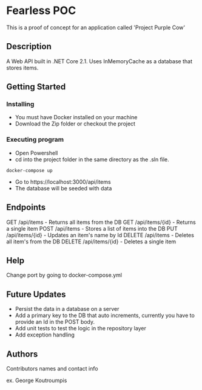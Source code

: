 # Fearless POC 

This is a proof of concept for an application called 'Project Purple Cow'

## Description

A Web API built in .NET Core 2.1. Uses InMemoryCache as a database that stores items.

## Getting Started

### Installing

* You must have Docker installed on your machine
* Download the Zip folder or checkout the project

### Executing program

* Open Powershell
* cd into the project folder in the same directory as the .sln file.
```
docker-compose up
```
* Go to https://localhost:3000/api/items
* The database will be seeded with data

## Endpoints
GET /api/items - Returns all items from the DB
GET /api/items/{id} - Returns a single item
POST /api/items - Stores a list of items into the DB
PUT /api/items/{id} - Updates an item's name by Id
DELETE /api/items - Deletes all item's from the DB
DELETE /api/items/{id} - Deletes a single item

## Help

Change port by going to docker-compose.yml

## Future Updates
* Persist the data in a database on a server
* Add a primary key to the DB that auto increments, currently you have to provide an Id in the POST body.
* Add unit tests to test the logic in the repository layer
* Add exception handling

## Authors

Contributors names and contact info

ex. George Koutroumpis
